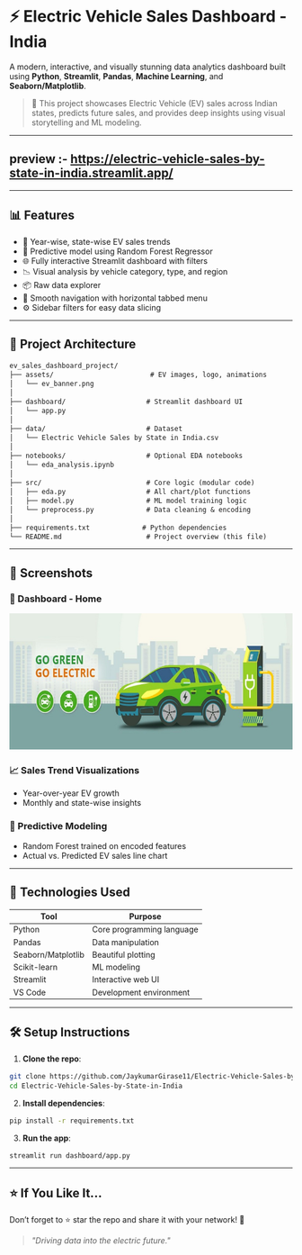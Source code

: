 # ⚡ Electric Vehicle Sales Dashboard - India

A modern, interactive, and visually stunning data analytics dashboard built using **Python**, **Streamlit**, **Pandas**, **Machine Learning**, and **Seaborn/Matplotlib**.

> 🚗 This project showcases Electric Vehicle (EV) sales across Indian states, predicts future sales, and provides deep insights using visual storytelling and ML modeling.

---
## preview :- https://electric-vehicle-sales-by-state-in-india.streamlit.app/
---

## 📊 Features

- 🎯 Year-wise, state-wise EV sales trends
- 🧠 Predictive model using Random Forest Regressor
- 🌐 Fully interactive Streamlit dashboard with filters
- 📉 Visual analysis by vehicle category, type, and region
- 📦 Raw data explorer
- 💫 Smooth navigation with horizontal tabbed menu
- ⚙️ Sidebar filters for easy data slicing

---

## 🧱 Project Architecture

```
ev_sales_dashboard_project/
├── assets/                        # EV images, logo, animations
│   └── ev_banner.png
│
├── dashboard/                    # Streamlit dashboard UI
│   └── app.py
│
├── data/                         # Dataset
│   └── Electric Vehicle Sales by State in India.csv
│
├── notebooks/                    # Optional EDA notebooks
│   └── eda_analysis.ipynb
│
├── src/                          # Core logic (modular code)
│   ├── eda.py                    # All chart/plot functions
│   ├── model.py                  # ML model training logic
│   └── preprocess.py             # Data cleaning & encoding
│
├── requirements.txt             # Python dependencies
└── README.md                     # Project overview (this file)
```

---

## 🚀 Screenshots

### 📌 Dashboard - Home
![EV Home](assets/ev_banner.png)

### 📈 Sales Trend Visualizations
- Year-over-year EV growth
- Monthly and state-wise insights

### 🤖 Predictive Modeling
- Random Forest trained on encoded features
- Actual vs. Predicted EV sales line chart

---

## 🧠 Technologies Used

| Tool         | Purpose                        |
|--------------|----------------------------------|
| Python       | Core programming language       |
| Pandas       | Data manipulation               |
| Seaborn/Matplotlib | Beautiful plotting         |
| Scikit-learn | ML modeling                     |
| Streamlit    | Interactive web UI              |
| VS Code      | Development environment         |

---

## 🛠️ Setup Instructions

1. **Clone the repo**:
```bash
git clone https://github.com/JaykumarGirase11/Electric-Vehicle-Sales-by-State-in-India.git
cd Electric-Vehicle-Sales-by-State-in-India
```

2. **Install dependencies**:
```bash
pip install -r requirements.txt
```

3. **Run the app**:
```bash
streamlit run dashboard/app.py
```

---

## ⭐ If You Like It...

Don’t forget to ⭐ star the repo and share it with your network! 🙌

> _"Driving data into the electric future."_
